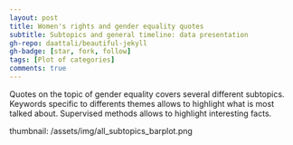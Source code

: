 ```yaml
---
layout: post
title: Women's rights and gender equality quotes 
subtitle: Subtopics and general timeline: data presentation
gh-repo: daattali/beautiful-jekyll
gh-badge: [star, fork, follow]
tags: [Plot of categories]
comments: true
---
```

Quotes on the topic of gender equality covers several different subtopics. Keywords specific to differents themes allows to highlight what is most talked about. Supervised methods allows to highlight interesting facts. 

thumbnail: /assets/img/all_subtopics_barplot.png

